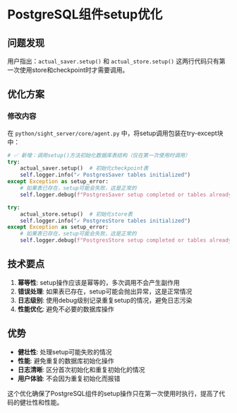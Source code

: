 # PostgreSQL组件setup优化

## 问题发现

用户指出：`actual_saver.setup()` 和 `actual_store.setup()` 这两行代码只有第一次使用store和checkpoint时才需要调用。

## 优化方案

### 修改内容
在 `python/sight_server/core/agent.py` 中，将setup调用包装在try-except块中：

```python
# ✅ 新增：调用setup()方法初始化数据库表结构（仅在第一次使用时调用）
try:
    actual_saver.setup()  # 初始化checkpoint表
    self.logger.info("✓ PostgresSaver tables initialized")
except Exception as setup_error:
    # 如果表已存在，setup可能会失败，这是正常的
    self.logger.debug(f"PostgresSaver setup completed or tables already exist: {setup_error}")

try:
    actual_store.setup()  # 初始化store表
    self.logger.info("✓ PostgresStore tables initialized")
except Exception as setup_error:
    # 如果表已存在，setup可能会失败，这是正常的
    self.logger.debug(f"PostgresStore setup completed or tables already exist: {setup_error}")
```

## 技术要点

1. **幂等性**: setup操作应该是幂等的，多次调用不会产生副作用
2. **错误处理**: 如果表已存在，setup可能会抛出异常，这是正常情况
3. **日志级别**: 使用debug级别记录重复setup的情况，避免日志污染
4. **性能优化**: 避免不必要的数据库操作

## 优势

- **健壮性**: 处理setup可能失败的情况
- **性能**: 避免重复的数据库初始化操作
- **日志清晰**: 区分首次初始化和重复初始化的情况
- **用户体验**: 不会因为重复初始化而报错

这个优化确保了PostgreSQL组件的setup操作只在第一次使用时执行，提高了代码的健壮性和性能。